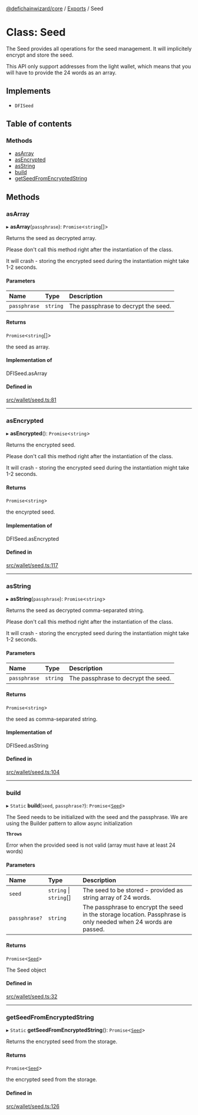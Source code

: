 [@defichainwizard/core](../README.md) / [Exports](../modules.md) / Seed

# Class: Seed

The Seed provides all operations for the seed management. It will implicitely encrypt and store the seed.

This API only support addresses from the light wallet, which means that you will have to provide the 24 words as an array.

## Implements

- `DFISeed`

## Table of contents

### Methods

- [asArray](Seed.md#asarray)
- [asEncrypted](Seed.md#asencrypted)
- [asString](Seed.md#asstring)
- [build](Seed.md#build)
- [getSeedFromEncryptedString](Seed.md#getseedfromencryptedstring)

## Methods

### asArray

▸ **asArray**(`passphrase`): `Promise`<`string`[]\>

Returns the seed as decrypted array.

Please don't call this method right after the instantiation of the class.

It will crash - storing the encrypted seed during the instantiation might take 1-2 seconds.

#### Parameters

| Name | Type | Description |
| :------ | :------ | :------ |
| `passphrase` | `string` | The passphrase to decrypt the seed. |

#### Returns

`Promise`<`string`[]\>

the seed as array.

#### Implementation of

DFISeed.asArray

#### Defined in

[src/wallet/seed.ts:81](https://github.com/DeFiChain-Wizard/core-library-frontend/blob/b2a3819/src/wallet/seed.ts#L81)

___

### asEncrypted

▸ **asEncrypted**(): `Promise`<`string`\>

Returns the encrypted seed.

Please don't call this method right after the instantiation of the class.

It will crash - storing the encrypted seed during the instantiation might take 1-2 seconds.

#### Returns

`Promise`<`string`\>

the encyrpted seed.

#### Implementation of

DFISeed.asEncrypted

#### Defined in

[src/wallet/seed.ts:117](https://github.com/DeFiChain-Wizard/core-library-frontend/blob/b2a3819/src/wallet/seed.ts#L117)

___

### asString

▸ **asString**(`passphrase`): `Promise`<`string`\>

Returns the seed as decrypted comma-separated string.

Please don't call this method right after the instantiation of the class.

It will crash - storing the encrypted seed during the instantiation might take 1-2 seconds.

#### Parameters

| Name | Type | Description |
| :------ | :------ | :------ |
| `passphrase` | `string` | The passphrase to decrypt the seed. |

#### Returns

`Promise`<`string`\>

the seed as comma-separated string.

#### Implementation of

DFISeed.asString

#### Defined in

[src/wallet/seed.ts:104](https://github.com/DeFiChain-Wizard/core-library-frontend/blob/b2a3819/src/wallet/seed.ts#L104)

___

### build

▸ `Static` **build**(`seed`, `passphrase?`): `Promise`<[`Seed`](Seed.md)\>

The Seed needs to be initialized with the seed and the passphrase.
We are using the Builder pattern to allow async initialization

**`Throws`**

Error when the provided seed is not valid (array must have at least 24 words)

#### Parameters

| Name | Type | Description |
| :------ | :------ | :------ |
| `seed` | `string` \| `string`[] | The seed to be stored - provided as string array of 24 words. |
| `passphrase?` | `string` | The passphrase to encrypt the seed in the storage location. Passphrase is only needed when 24 words are passed. |

#### Returns

`Promise`<[`Seed`](Seed.md)\>

The Seed object

#### Defined in

[src/wallet/seed.ts:32](https://github.com/DeFiChain-Wizard/core-library-frontend/blob/b2a3819/src/wallet/seed.ts#L32)

___

### getSeedFromEncryptedString

▸ `Static` **getSeedFromEncryptedString**(): `Promise`<[`Seed`](Seed.md)\>

Returns the encrypted seed from the storage.

#### Returns

`Promise`<[`Seed`](Seed.md)\>

the encrypted seed from the storage.

#### Defined in

[src/wallet/seed.ts:126](https://github.com/DeFiChain-Wizard/core-library-frontend/blob/b2a3819/src/wallet/seed.ts#L126)
